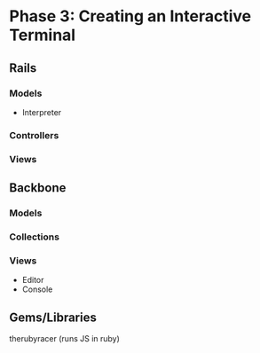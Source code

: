 # Phase 3: Creating an Interactive Terminal

## Rails
### Models
* Interpreter

### Controllers

### Views

## Backbone
### Models

### Collections

### Views
* Editor
* Console

## Gems/Libraries
therubyracer (runs JS in ruby)
